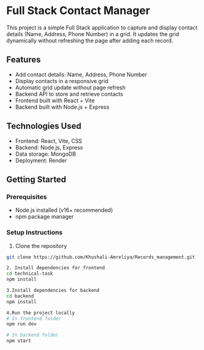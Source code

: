 # Full Stack Contact Manager

This project is a simple Full Stack application to capture and display contact details (Name, Address, Phone Number) in a grid. It updates the grid dynamically without refreshing the page after adding each record.

## Features
- Add contact details: Name, Address, Phone Number
- Display contacts in a responsive grid
- Automatic grid update without page refresh
- Backend API to store and retrieve contacts
- Frontend built with React + Vite
- Backend built with Node.js + Express

## Technologies Used
- Frontend: React, Vite, CSS
- Backend: Node.js, Express
- Data storage: MongoDB
- Deployment: Render

## Getting Started

### Prerequisites
- Node.js installed (v16+ recommended)
- npm package manager

### Setup Instructions

1. Clone the repository
```bash
git clone https://github.com/Khushali-Amreliya/Records_management.git

2. Install dependencies for frontend
cd technical-task
npm install

3.Install dependencies for backend
cd backend
npm install

4.Run the project locally
# In frontend folder
npm run dev

# In backend folder
npm start
